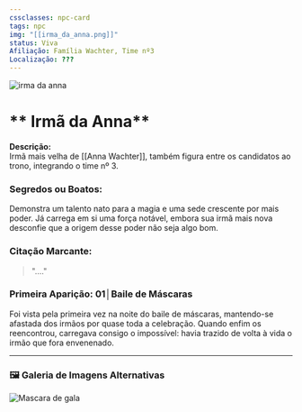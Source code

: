 ```yaml
---
cssclasses: npc-card
tags: npc
img: "[[irma_da_anna.png]]"
status: Viva
Afiliação: Família Wachter, Time nº3
Localização: ???
---
```


<img src="irma_da_anna.png" alt="irma da anna" />

# ** Irmã da Anna**
**Descrição:**  
Irmã mais velha de [[Anna Wachter]], também figura entre os candidatos ao trono, integrando o time nº 3.

### **Segredos ou Boatos:**  
Demonstra um talento nato para a magia e uma sede crescente por mais poder. Já carrega em si uma força notável, embora sua irmã mais nova desconfie que a origem desse poder não seja algo bom.

### **Citação Marcante:**  
> "...."

### **Primeira Aparição:** 01│Baile de Máscaras
Foi vista pela primeira vez na noite do baile de máscaras, mantendo-se afastada dos irmãos por quase toda a celebração. Quando enfim os reencontrou, carregava consigo o impossível: havia trazido de volta à vida o irmão que fora envenenado.


---

### 🖼️ **Galeria de Imagens Alternativas**

<div class="npc-gallery">
    <img src="irma_da_anna.png" alt="Mascara de gala" />
</div>
